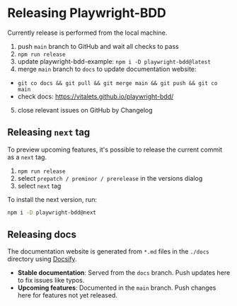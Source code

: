 # Releasing Playwright-BDD

Currently release is performed from the local machine.

1. push `main` branch to GitHub and wait all checks to pass
2. `npm run release`
3. update playwright-bdd-example: `npm i -D playwright-bdd@latest`
4. merge `main` branch to `docs` to update documentation website:
  - `git co docs && git pull && git merge main && git push && git co main`
  - check docs: https://vitalets.github.io/playwright-bdd/
5. close relevant issues on GitHub by Changelog

## Releasing `next` tag

To preview upcoming features, it's possible to release the current commit as a `next` tag.

1. `npm run release`
2. select `prepatch / preminor / prerelease` in the versions dialog
3. select `next` tag

To install the next version, run:
```sh
npm i -D playwright-bdd@next
```

## Releasing docs

The documentation website is generated from `*.md` files in the `./docs` directory using [Docsify](https://docsify.js.org/#/). 

- **Stable documentation**: Served from the `docs` branch. Push updates here to fix issues like typos.  
- **Upcoming features**: Documented in the `main` branch. Push changes here for features not yet released.